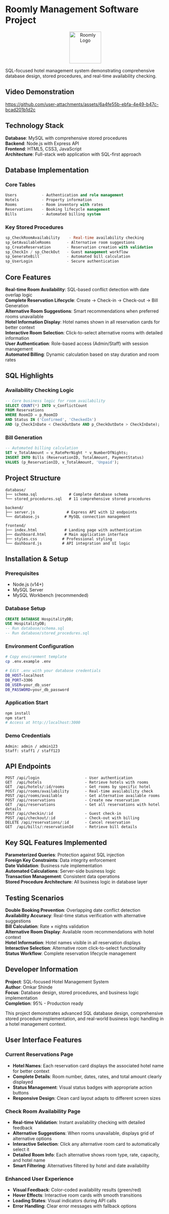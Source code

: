 # Roomly Management Software Project

<div align="center">
  <img src="frontend/assets/logo.png" alt="Roomly Logo" width="100"/>
</div>

SQL-focused hotel management system demonstrating comprehensive database design, stored procedures, and real-time availability checking.


## Video Demonstration

https://github.com/user-attachments/assets/6a4fe55b-ebfa-4e49-b47c-bcad201b1d2c

## Technology Stack

**Database**: MySQL with comprehensive stored procedures  
**Backend**: Node.js with Express API  
**Frontend**: HTML5, CSS3, JavaScript  
**Architecture**: Full-stack web application with SQL-first approach

## Database Implementation

### Core Tables
```sql
Users           - Authentication and role management
Hotels          - Property information
Rooms           - Room inventory with rates
Reservations    - Booking lifecycle management
Bills           - Automated billing system
```

### Key Stored Procedures
```sql
sp_CheckRoomAvailability    - Real-time availability checking
sp_GetAvailableRooms       - Alternative room suggestions
sp_CreateReservation       - Reservation creation with validation
sp_CheckIn / sp_CheckOut   - Guest management workflow
sp_GenerateBill            - Automated bill calculation
sp_UserLogin               - Secure authentication
```

## Core Features

**Real-time Room Availability**: SQL-based conflict detection with date overlap logic  
**Complete Reservation Lifecycle**: Create → Check-in → Check-out → Bill Generation  
**Alternative Room Suggestions**: Smart recommendations when preferred rooms unavailable  
**Hotel Information Display**: Hotel names shown in all reservation cards for better context  
**Interactive Room Selection**: Click-to-select alternative rooms with detailed information  
**User Authentication**: Role-based access (Admin/Staff) with session management  
**Automated Billing**: Dynamic calculation based on stay duration and room rates 

## SQL Highlights

### Availability Checking Logic
```sql
-- Core business logic for room availability
SELECT COUNT(*) INTO v_ConflictCount
FROM Reservations
WHERE RoomID = p_RoomID
AND Status IN ('Confirmed', 'CheckedIn')
AND (p_CheckInDate < CheckOutDate AND p_CheckOutDate > CheckInDate);
```

### Bill Generation
```sql
-- Automated billing calculation
SET v_TotalAmount = v_RatePerNight * v_NumberOfNights;
INSERT INTO Bills (ReservationID, TotalAmount, PaymentStatus)
VALUES (p_ReservationID, v_TotalAmount, 'Unpaid');
```

## Project Structure

```
database/
├── schema.sql              # Complete database schema
└── stored_procedures.sql   # 11 comprehensive stored procedures

backend/
├── server.js              # Express API with 12 endpoints
└── database.js           # MySQL connection management

frontend/
├── index.html            # Landing page with authentication
├── dashboard.html        # Main application interface
├── styles.css           # Professional styling
└── dashboard.js         # API integration and UI logic
```

## Installation & Setup

### Prerequisites
- Node.js (v14+)
- MySQL Server
- MySQL Workbench (recommended)

### Database Setup
```sql
CREATE DATABASE HospitalityDB;
USE HospitalityDB;
-- Run database/schema.sql
-- Run database/stored_procedures.sql
```

### Environment Configuration
```bash
# Copy environment template
cp .env.example .env

# Edit .env with your database credentials
DB_HOST=localhost
DB_PORT=3306
DB_USER=your_db_user
DB_PASSWORD=your_db_password
```

### Application Start
```bash
npm install
npm start
# Access at http://localhost:3000
```

### Demo Credentials
```
Admin: admin / admin123
Staff: staff1 / staff123
```

## API Endpoints

```
POST /api/login                    - User authentication
GET  /api/hotels                   - Retrieve hotels with rooms
GET  /api/hotels/:id/rooms         - Get rooms by specific hotel
POST /api/rooms/availability       - Real-time availability check
POST /api/rooms/available          - Get alternative available rooms
POST /api/reservations             - Create new reservation
GET  /api/reservations             - Get all reservations with hotel details
POST /api/checkin/:id              - Guest check-in
POST /api/checkout/:id             - Check-out with billing
DELETE /api/reservations/:id       - Cancel reservation
GET  /api/bills/:reservationId     - Retrieve bill details
```

## Key SQL Features Implemented

**Parameterized Queries**: Protection against SQL injection  
**Foreign Key Constraints**: Data integrity enforcement  
**Date Validation**: Business rule implementation  
**Automated Calculations**: Server-side business logic  
**Transaction Management**: Consistent data operations  
**Stored Procedure Architecture**: All business logic in database layer

## Testing Scenarios

**Double Booking Prevention**: Overlapping date conflict detection  
**Availability Accuracy**: Real-time status verification with alternative suggestions  
**Bill Calculation**: Rate × nights validation  
**Alternative Room Display**: Available room recommendations with hotel context  
**Hotel Information**: Hotel names visible in all reservation displays  
**Interactive Selection**: Alternative room click-to-select functionality  
**Status Workflow**: Complete reservation lifecycle management

## Developer Information

**Project**: SQL-focused Hotel Management System  
**Author**: Omkar Shinde  
**Focus**: Database design, stored procedures, and business logic implementation  
**Completion**: 95% - Production ready

This project demonstrates advanced SQL database design, comprehensive stored procedure implementation, and real-world business logic handling in a hotel management context.

## User Interface Features

### Current Reservations Page
- **Hotel Names**: Each reservation card displays the associated hotel name for better context
- **Complete Details**: Room number, dates, rates, and total amount clearly displayed
- **Status Management**: Visual status badges with appropriate action buttons
- **Responsive Design**: Clean card layout adapts to different screen sizes

### Check Room Availability Page
- **Real-time Validation**: Instant availability checking with detailed feedback
- **Alternative Suggestions**: When rooms unavailable, displays grid of alternative options
- **Interactive Selection**: Click any alternative room card to automatically select it
- **Detailed Room Info**: Each alternative shows room type, rate, capacity, and hotel name
- **Smart Filtering**: Alternatives filtered by hotel and date availability

### Enhanced User Experience
- **Visual Feedback**: Color-coded availability results (green/red)
- **Hover Effects**: Interactive room cards with smooth transitions
- **Loading States**: Visual indicators during API calls
- **Error Handling**: Clear error messages with fallback options
